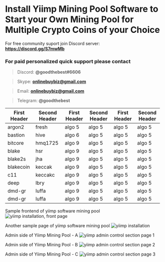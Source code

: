 # Install Yiimp Mining Pool Software to Start your Own Mining Pool for Multiple Crypto Coins of your Choice

For free community suport join Discord server:  **https://discord.gg/S7mwMb**

### For paid personalized quick support please contact

> Discord:      **@goodthebest#6606**

> Skype:        **onlinebuybiz@gmail.com**

> Email:        **onlinebuybiz@gmail.com**

> Telegram:     **@goodthebest**

First Header  | Second Header | First Header  | Second Header | First Header  | Second Header
------------- | ------------- | ------------- | ------------- | ------------- | -------------
argon2  | fresh | algo 5 | algo 5 | algo 5 | algo 5
bastion  | hive | algo 6 | algo 5 | algo 5 | algo 5
bitcore  | hmq1725 | algo 9 | algo 5 | algo 5 | algo 5
blake  | hsr | algo 9 | algo 5 | algo 5 | algo 5
blake2s  | jha | algo 9 | algo 5 | algo 5 | algo 5
blakecoin  | keccak | algo 9 | algo 5 | algo 5 | algo 5
c11  | keccakc | algo 9 | algo 5 | algo 5 | algo 5
deep  | lbry | algo 9 | algo 5 | algo 5 | algo 5
dmd-gr  | luffa | algo 9 | algo 5 | algo 5 | algo 5
dmd-gr  | luffa | algo 9 | algo 5 | algo 5 | algo 5


Sample frontend of yiimp software mining pool
![yiimp installation, front page](https://www.sohowa.com/images/samplepool.jpg)

Another sample page of yiimp software mining pool
![yiimp installation](https://www.sohowa.com/images/samplepool2.jpg)

Admin side of Yiimp Mining Pool - A
![yiimp admin control section page 1](https://www.sohowa.com/images/admin1.jpg)

Admin side of Yiimp Mining Pool - B
![yiimp admin control section page 2](https://www.sohowa.com/images/admin2.jpg)

Admin side of Yiimp Mining Pool - C
![yiimp admin control section page 3](https://www.sohowa.com/images/admin3.jpg)


